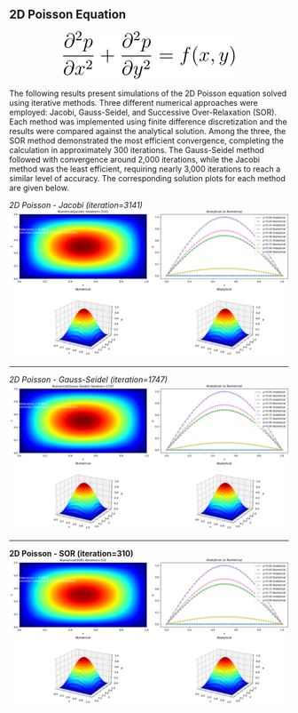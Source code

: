 ## 2D Poisson Equation

<p align="center">
  <img src="e.svg" alt="Equation"><br>
</p>

The following results present simulations of the 2D Poisson equation solved using iterative methods. Three different numerical approaches were employed: Jacobi, Gauss-Seidel, and Successive Over-Relaxation (SOR). Each method was implemented using finite difference discretization and the results were compared against the analytical solution. Among the three, the SOR method demonstrated the most efficient convergence, completing the calculation in approximately 300 iterations. The Gauss-Seidel method followed with convergence around 2,000 iterations, while the Jacobi method was the least efficient, requiring nearly 3,000 iterations to reach a similar level of accuracy. The corresponding solution plots for each method are given below. 


*2D Poisson - Jacobi (iteration=3141)*
![2D Poisson - Jacobi](plots/2D_Poisson_j.png)


---
*2D Poisson - Gauss-Seidel (iteration=1747)*
![2D Poisson - Gauss-Seidel](plots/2D_Poisson_gs.png)


---
**2D Poisson - SOR (iteration=310)**
![2D Poisson - SOR](plots/2D_Poisson_sor.png)





